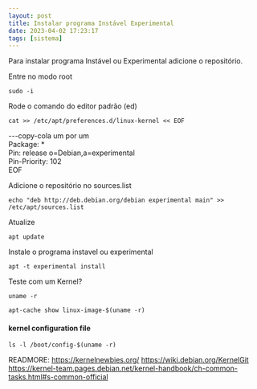 ```yaml
---
layout: post
title: Instalar programa Instável Experimental 
date: 2023-04-02 17:23:17 
tags: [sistema]
---  
```


Para instalar programa Instável ou Experimental adicione o repositório. 

Entre no modo root

	sudo -i

Rode o comando do editor padrão (ed)

	cat >> /etc/apt/preferences.d/linux-kernel << EOF
 
 ---copy-cola um por um   
 Package: *  
 Pin: release o=Debian,a=experimental  
 Pin-Priority: 102  
 EOF  
 
Adicione o repositório no sources.list 

 	echo "deb http://deb.debian.org/debian experimental main" >> /etc/apt/sources.list

Atualize

	apt update

Instale o programa instavel ou experimental

	apt -t experimental install
 
Teste com um Kernel?
 
	uname -r

	apt-cache show linux-image-$(uname -r)

#### kernel configuration file

	ls -l /boot/config-$(uname -r)



READMORE:
https://kernelnewbies.org/
https://wiki.debian.org/KernelGit
https://kernel-team.pages.debian.net/kernel-handbook/ch-common-tasks.html#s-common-official
